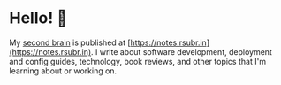 # Hello! 👋

My [second brain](https://fortelabs.com/blog/basboverview/) is published at [https://notes.rsubr.in](https://notes.rsubr.in). I write about software development, deployment and config guides, technology, book reviews, and other topics that I'm learning about or working on.
